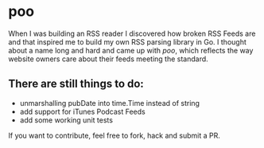 # poo

When I was building an RSS reader I discovered how broken RSS Feeds are and that inspired me to build my own RSS parsing library in Go. I thought about a name long and hard and came up with *poo*, which reflects the way website owners care about their feeds meeting the standard.

## There are still things to do:

* unmarshalling pubDate into time.Time instead of string
* add support for iTunes Podcast Feeds
* add some working unit tests

If you want to contribute, feel free to fork, hack and submit a PR.
